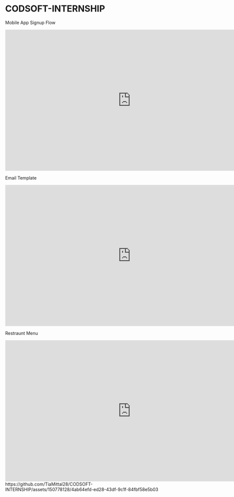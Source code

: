 # CODSOFT-INTERNSHIP
Mobile App Signup Flow
<iframe style="border: 1px solid rgba(0, 0, 0, 0.1);" width="800" height="450" src="https://www.figma.com/embed?embed_host=share&url=https%3A%2F%2Fwww.figma.com%2Ffile%2Fjh2ItxzWvozIwZUGJoZEPd%2FCodSoft-Internship%3Ftype%3Ddesign%26node-id%3D0%253A1%26mode%3Ddesign%26t%3Dvy8Yo2VMxEQJINxg-1" allowfullscreen></iframe>

Email Template
<iframe style="border: 1px solid rgba(0, 0, 0, 0.1);" width="800" height="450" src="https://www.figma.com/embed?embed_host=share&url=https%3A%2F%2Fwww.figma.com%2Ffile%2Fjh2ItxzWvozIwZUGJoZEPd%2FCodSoft-Internship%3Ftype%3Ddesign%26node-id%3D6%253A241%26mode%3Ddesign%26t%3Dvy8Yo2VMxEQJINxg-1" allowfullscreen></iframe>

Restraunt Menu

<iframe style="border: 1px solid rgba(0, 0, 0, 0.1);" width="800" height="450" src="https://www.figma.com/embed?embed_host=share&url=https%3A%2F%2Fwww.figma.com%2Ffile%2Fjh2ItxzWvozIwZUGJoZEPd%2FCodSoft-Internship%3Ftype%3Ddesign%26node-id%3D1%253A3%26mode%3Ddesign%26t%3Dvy8Yo2VMxEQJINxg-1" allowfullscreen></iframe>
https://github.com/TiaMittal28/CODSOFT-INTERNSHIP/assets/150778128/4ab64efd-ed28-43df-9c1f-84fbf58e5b03

